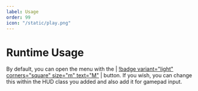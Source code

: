 ```yaml
---
label: Usage
order: 99
icon: "/static/play.png"
---
```


# Runtime Usage

By default, you can open the menu with the | [!badge variant="light" corners="square" size="m" text="M"]() | button. If you wish, you can change this within the HUD class you added and also add it for gamepad input.





